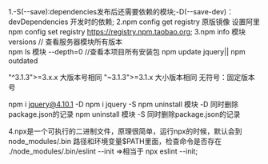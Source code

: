 1.-S(--save):dependencies发布后还需要依赖的模块;-D(--save-dev)：devDependencies 开发时的依赖;
2.npm config get registry 原版镜像 设置阿里 npm config set registry https://registry.npm.taobao.org;
3.npm info  模块 versions  // 查看服务器模块所有版本   
  npm ls   模块  --depth=0   //查看本项目所有安装包
  npm update jquery|| npm outdated 

  "^3.1.3">=3.x.x    大版本号相同
   "~3.1.3">=3.1.x   大小版本相同
  无符号：固定版本号  

  npm i jquery@4.10.1  -D   npm i jquery -S 
  npm uninstall 模块 -D  同时删除package.json的记录
  npm uninstall 模块 -S  同时删除package.json的记录

4.npx是一个可执行的二进制文件，原理很简单，运行npx的时候，默认会到 node_modules/.bin 路径和环境变量$PATH里面，检查命令是否存在 ./node_modules/.bin/eslint --init =>相当于 npx eslint --init;


    















